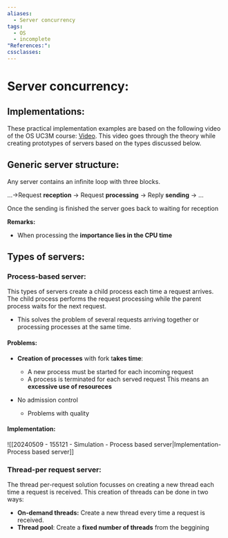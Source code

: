 ```yaml
---
aliases:
  - Server concurrency
tags:
  - OS
  - incomplete
"References:": 
cssclasses:
---
```


# Server concurrency: 

## Implementations: 
These practical implementation examples are based on the following video of the OS UC3M course: [Video](https://eu-lti.bbcollab.com/collab/ui/session/playback). This video goes through the theory while creating prototypes of servers based on the types discussed below. 

## Generic server structure: 
Any server contains an infinite loop with three blocks. 

…→Request **reception** → Request **processing** → Reply **sending** → …

Once the sending is finished the server goes back to waiting for reception

**Remarks:**
+ When processing the **importance lies in the CPU time** 

## Types of servers: 

### Process-based server:
This types of servers create a child process each time a request arrives. The child process performs the request processing while the parent process waits for the next request. 
+ This solves the problem of several requests arriving together or processing processes at the same time.
#### Problems: 
+ **Creation of processes** with fork t**akes time**: 
	+ A new process must be started for each incoming request
	+ A process is terminated for each served request
This means an **excessive use of resoureces**

+ No admission control
	+ Problems with quality

#### Implementation: 
![[20240509 - 155121 - Simulation - Process based server|Implementation-Process based server]]




### Thread-per request server:
The thread per-request solution focusses on creating a new thread each time a request is received. This creation of threads can be done in two ways: 

+ **On-demand threads:** Create a new thread every time a request is received. 
+ **Thread pool**: Create a **fixed number of threads** from the beggining



